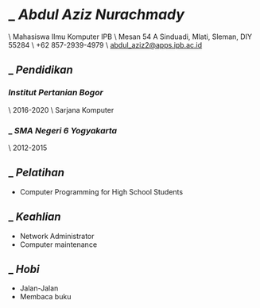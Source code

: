 # \_ *Abdul Aziz Nurachmady*

\ Mahasiswa Ilmu Komputer IPB
\ Mesan 54 A Sinduadi, Mlati, Sleman, DIY 55284
\ +62 857-2939-4979
\ abdul_aziz2@apps.ipb.ac.id

## \_ *Pendidikan*
### *Institut Pertanian Bogor*
\ 2016-2020
\ Sarjana Komputer

### \_ *SMA Negeri 6 Yogyakarta*
\ 2012-2015

## \_ *Pelatihan*
+ Computer Programming for High School Students

## \_ *Keahlian*
+ Network Administrator
+ Computer maintenance

## \_ *Hobi*
+ Jalan-Jalan
+ Membaca buku
